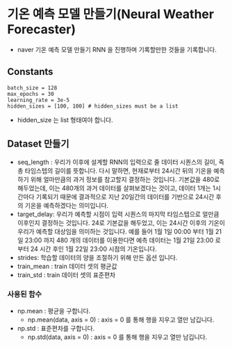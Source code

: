 # 기온 예측 모델 만들기(Neural Weather Forecaster)

- naver 기온 예측 모델 만들기 RNN 을 진행하며 기록할만한 것들을 기록합니다.

## Constants

```
batch_size = 128
max_epochs = 30
learning_rate = 3e-5
hidden_sizes = [100, 100] # hidden_sizes must be a list
```

- hidden_size 는 list 형태여야 합니다.

## Dataset 만들기

- seq_length : 우리가 이후에 설계할 RNN의 입력으로 줄 데이터 시퀀스의 길이, 즉 총 타임스텝의 길이를 뜻합니다. 다시 말하면, 현재로부터 24시간 뒤의 기온을 예측하기 위해 얼마만큼의 과거 정보를 참고할지 결정하는 것입니다. 기본값을 480로 해두었는데, 이는 480개의 과거 데이터를 살펴보겠다는 것이고, 데이터 1개는 1시간마다 기록되기 때문에 결과적으로 지난 20일간의 데이터를 기반으로 24시간 후의 기온을 예측하겠다는 의미입니다.
- target_delay: 우리가 예측할 시점이 입력 시퀀스의 마지막 타임스텝으로 얼만큼 이후인지 결정하는 것입니다. 24로 기본값을 해두었고, 이는 24시간 이후의 기온이 우리가 예측할 대상임을 의미하는 것입니다. 예를 들어 1월 1일 00:00 부터 1월 21 일 23:00 까지 480 개의 데이터를 이용한다면 예측 데이터는 1월 21일 23:00 로부터 24 시간 후인 1월 22일 23:00 시점의 기온입니다.
- strides: 학습할 데이터의 양을 조절하기 위해 만든 옵션 입니다.
- train_mean : train 데이터 셋의 평균값
- train_std : train 데이터 셋의 표준편차

### 사용된 함수

- np.mean : 평균을 구합니다.
  - np.mean(data, axis = 0) : axis = 0 를 통해 행을 지우고 열만 남깁니다.
- np.std : 표준편차를 구합니다.
  - np.std(data, axis = 0) : axis = 0 를 통해 행을 지우고 열만 남깁니다.
